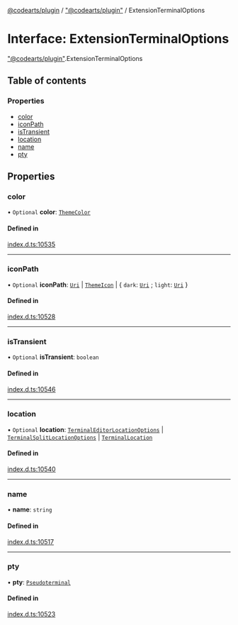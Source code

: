 [@codearts/plugin](../README.md) / ["@codearts/plugin"](../modules/_codearts_plugin_.md) / ExtensionTerminalOptions

# Interface: ExtensionTerminalOptions

["@codearts/plugin"](../modules/_codearts_plugin_.md).ExtensionTerminalOptions

## Table of contents

### Properties

- [color](codearts_plugin_.ExtensionTerminalOptions.md#color)
- [iconPath](codearts_plugin_.ExtensionTerminalOptions.md#iconpath)
- [isTransient](codearts_plugin_.ExtensionTerminalOptions.md#istransient)
- [location](codearts_plugin_.ExtensionTerminalOptions.md#location)
- [name](codearts_plugin_.ExtensionTerminalOptions.md#name)
- [pty](codearts_plugin_.ExtensionTerminalOptions.md#pty)

## Properties

### color

• `Optional` **color**: [`ThemeColor`](../classes/codearts_plugin_.ThemeColor.md)

#### Defined in

[index.d.ts:10535](https://github.com/huaweicloud/cloudide-plugin-api/blob/03c74e5/index.d.ts#L10535)

___

### iconPath

• `Optional` **iconPath**: [`Uri`](../classes/codearts_plugin_.Uri.md) \| [`ThemeIcon`](../classes/codearts_plugin_.ThemeIcon.md) \| { `dark`: [`Uri`](../classes/codearts_plugin_.Uri.md) ; `light`: [`Uri`](../classes/codearts_plugin_.Uri.md)  }

#### Defined in

[index.d.ts:10528](https://github.com/huaweicloud/cloudide-plugin-api/blob/03c74e5/index.d.ts#L10528)

___

### isTransient

• `Optional` **isTransient**: `boolean`

#### Defined in

[index.d.ts:10546](https://github.com/huaweicloud/cloudide-plugin-api/blob/03c74e5/index.d.ts#L10546)

___

### location

• `Optional` **location**: [`TerminalEditorLocationOptions`](codearts_plugin_.TerminalEditorLocationOptions.md) \| [`TerminalSplitLocationOptions`](codearts_plugin_.TerminalSplitLocationOptions.md) \| [`TerminalLocation`](../enums/codearts_plugin_.TerminalLocation.md)

#### Defined in

[index.d.ts:10540](https://github.com/huaweicloud/cloudide-plugin-api/blob/03c74e5/index.d.ts#L10540)

___

### name

• **name**: `string`

#### Defined in

[index.d.ts:10517](https://github.com/huaweicloud/cloudide-plugin-api/blob/03c74e5/index.d.ts#L10517)

___

### pty

• **pty**: [`Pseudoterminal`](codearts_plugin_.Pseudoterminal.md)

#### Defined in

[index.d.ts:10523](https://github.com/huaweicloud/cloudide-plugin-api/blob/03c74e5/index.d.ts#L10523)
